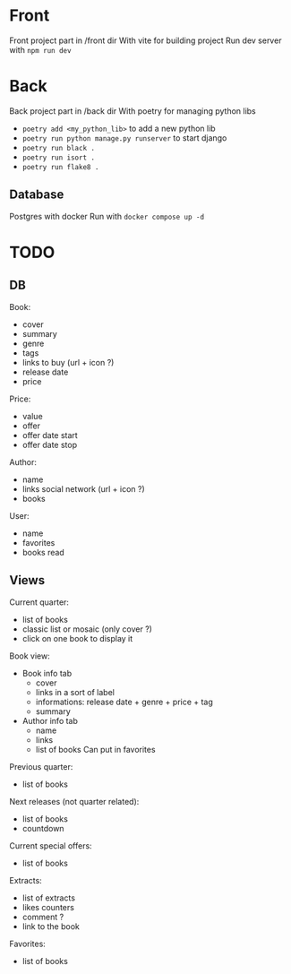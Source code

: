 # Front

Front project part in /front dir
With vite for building project
Run dev server with `npm run dev`

# Back

Back project part in /back dir
With poetry for managing python libs
* `poetry add <my_python_lib>` to add a new python lib
* `poetry run python manage.py runserver` to start django
* `poetry run black .`
* `poetry run isort .`
* `poetry run flake8 .`

## Database

Postgres with docker
Run with `docker compose up -d`

# TODO

## DB

Book:
* cover
* summary
* genre
* tags
* links to buy (url + icon ?)
* release date
* price

Price:
* value
* offer
* offer date start
* offer date stop

Author:
* name
* links social network (url + icon ?)
* books

User:
* name
* favorites
* books read

## Views

Current quarter:
* list of books
* classic list or mosaic (only cover ?)
* click on one book to display it

Book view:
* Book info tab
  * cover
  * links in a sort of label
  * informations: release date + genre + price + tag
  * summary
* Author info tab
  * name
  * links
  * list of books
Can put in favorites

Previous quarter:
* list of books

Next releases (not quarter related):
* list of books
* countdown

Current special offers:
* list of books

Extracts:
* list of extracts
* likes counters
* comment ?
* link to the book

Favorites:
* list of books